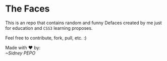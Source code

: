 # The Faces
This is an repo that contains random and funny Defaces created by me just for education and `CSS3` learning proposes.

Feel free to contribute, fork, pull, etc. :)

Made with ❤️ by:  
*~Sidney PEPO*